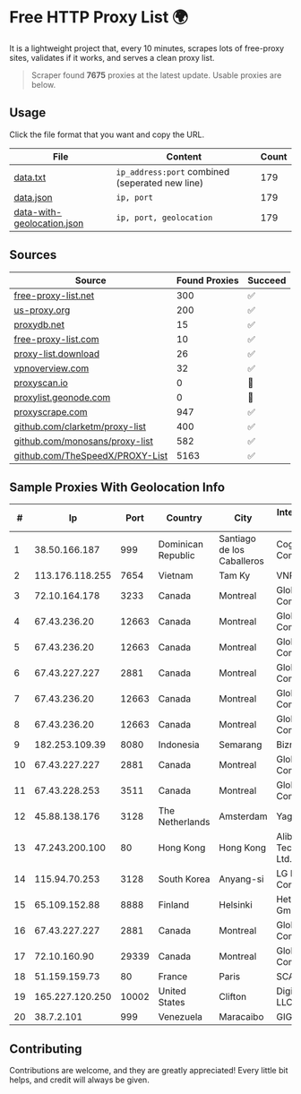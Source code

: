 
# Free HTTP Proxy List 🌍

It is a lightweight project that, every 10 minutes, scrapes lots of free-proxy sites, validates if it works, and serves a clean proxy list.


> Scraper found **7675** proxies at the latest update. Usable proxies are below.

## Usage

Click the file format that you want and copy the URL.


|File|Content|Count|
|----|-------|-----|
|[data.txt](https://raw.githubusercontent.com/themiralay/Proxy-List-World/master/data.txt)|`ip_address:port` combined (seperated new line)|179|
|[data.json](https://raw.githubusercontent.com/themiralay/Proxy-List-World/master/data.json)|`ip, port`|179|
|[data-with-geolocation.json](https://raw.githubusercontent.com/themiralay/Proxy-List-World/master/data-with-geolocation.json)|`ip, port, geolocation`|179|

## Sources

|Source|Found Proxies|Succeed|
|------|-------------|-------|
|[free-proxy-list.net](https://free-proxy-list.net)|300|✅|
|[us-proxy.org](https://www.us-proxy.org)|200|✅|
|[proxydb.net](http://proxydb.net)|15|✅|
|[free-proxy-list.com](https://free-proxy-list.com/?page=&port=&type%5B%5D=http&type%5B%5D=https&up_time=0&search=Search)|10|✅|
|[proxy-list.download](https://www.proxy-list.download/HTTP)|26|✅|
|[vpnoverview.com](https://vpnoverview.com/privacy/anonymous-browsing/free-proxy-servers)|32|✅|
|[proxyscan.io](https://www.proxyscan.io)|0|🚫|
|[proxylist.geonode.com](https://proxylist.geonode.com/api/proxy-list?limit=300&page=1&sort_by=lastChecked&sort_type=desc&protocols=http,https)|0|🚫|
|[proxyscrape.com](https://api.proxyscrape.com/v2/?request=displayproxies&protocol=http&timeout=10000&country=all&ssl=all&anonymity=all)|947|✅|
|[github.com/clarketm/proxy-list](https://raw.githubusercontent.com/clarketm/proxy-list/master/proxy-list-raw.txt)|400|✅|
|[github.com/monosans/proxy-list](https://raw.githubusercontent.com/monosans/proxy-list/main/proxies/http.txt)|582|✅|
|[github.com/TheSpeedX/PROXY-List](https://raw.githubusercontent.com/TheSpeedX/PROXY-List/master/http.txt)|5163|✅|


## Sample Proxies With Geolocation Info

|#|Ip|Port|Country|City|Internet Service Provider|
|-|--|----|-------|----|-------------------------|
|1|38.50.166.187|999|Dominican Republic|Santiago de los Caballeros|Cogent Communications|
|2|113.176.118.255|7654|Vietnam|Tam Ky|VNPT|
|3|72.10.164.178|3233|Canada|Montreal|GloboTech Communications|
|4|67.43.236.20|12663|Canada|Montreal|GloboTech Communications|
|5|67.43.236.20|12663|Canada|Montreal|GloboTech Communications|
|6|67.43.227.227|2881|Canada|Montreal|GloboTech Communications|
|7|67.43.236.20|12663|Canada|Montreal|GloboTech Communications|
|8|67.43.236.20|12663|Canada|Montreal|GloboTech Communications|
|9|182.253.109.39|8080|Indonesia|Semarang|Biznet Metronet|
|10|67.43.227.227|2881|Canada|Montreal|GloboTech Communications|
|11|67.43.228.253|3511|Canada|Montreal|GloboTech Communications|
|12|45.88.138.176|3128|The Netherlands|Amsterdam|Yaglom Labs Ltd|
|13|47.243.200.100|80|Hong Kong|Hong Kong|Alibaba (US) Technology Co., Ltd.|
|14|115.94.70.253|3128|South Korea|Anyang-si|LG DACOM Corporation|
|15|65.109.152.88|8888|Finland|Helsinki|Hetzner Online GmbH|
|16|67.43.227.227|2881|Canada|Montreal|GloboTech Communications|
|17|72.10.160.90|29339|Canada|Montreal|GloboTech Communications|
|18|51.159.159.73|80|France|Paris|SCALEWAY|
|19|165.227.120.250|10002|United States|Clifton|DigitalOcean, LLC|
|20|38.7.2.101|999|Venezuela|Maracaibo|GIGAPOP, C.A.|



## Contributing

Contributions are welcome, and they are greatly appreciated! Every
little bit helps, and credit will always be given.

